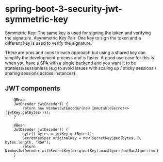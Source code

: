 # spring-boot-3-security-jwt-symmetric-key

Symmetric Key: The same key is used for signing the token and verifying the signature. Asymmetric Key Pair: One key to sign the token and a different key is used to verify the signature.

There are pros and cons to each approach but using a shared key can simplify the development process and is faster. A good use case for this is when you have a SPA with a single backend and you want it to be stateless/sessionless (e.g to avoid issues with scaling up / sticky sessions / sharing sessions across instances).


## JWT components
```
	@Bean
	JwtEncoder jwtEncoder() {
		return new NimbusJwtEncoder(new ImmutableSecret<>(jwtKey.getBytes()));
	}

	@Bean
	JwtDecoder jwtDecoder() {
		byte[] bytes = jwtKey.getBytes();
		SecretKeySpec originalKey = new SecretKeySpec(bytes, 0, bytes.length, "RSA");
		return NimbusJwtDecoder.withSecretKey(originalKey).macAlgorithm(MacAlgorithm.HS512).build();
	}
	


```
